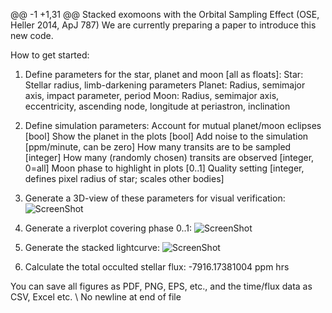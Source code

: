 @@ -1 +1,31 @@
Stacked exomoons with the Orbital Sampling Effect (OSE, Heller 2014, ApJ 787)
We are currently preparing a paper to introduce this new code.

How to get started:
1. Define parameters for the star, planet and moon [all as floats]:
   Star: Stellar radius, limb-darkening parameters
   Planet: Radius, semimajor axis, impact parameter, period
   Moon: Radius, semimajor axis, eccentricity, ascending node, longitude at periastron, inclination

2. Define simulation parameters:
   Account for mutual planet/moon eclipses [bool]
   Show the planet in the plots [bool]
   Add noise to the simulation [ppm/minute, can be zero]
   How many transits are to be sampled [integer]
   How many (randomly chosen) transits are observed [integer, 0=all]
   Moon phase to highlight in plots [0..1]
   Quality setting [integer, defines pixel radius of star; scales other bodies]
   
3. Generate a 3D-view of these parameters for visual verification:
![ScreenShot](http://www.jaekle.info/osescreenshots/git1.png)

4. Generate a riverplot covering phase 0..1:
![ScreenShot](http://www.jaekle.info/osescreenshots/git2.png)

5. Generate the stacked lightcurve:
![ScreenShot](http://www.jaekle.info/osescreenshots/git3.png)

6. Calculate the total occulted stellar flux: 
-7916.17381004 ppm hrs

You can save all figures as PDF, PNG, EPS, etc., and the time/flux data as CSV, Excel etc.
\ No newline at end of file
